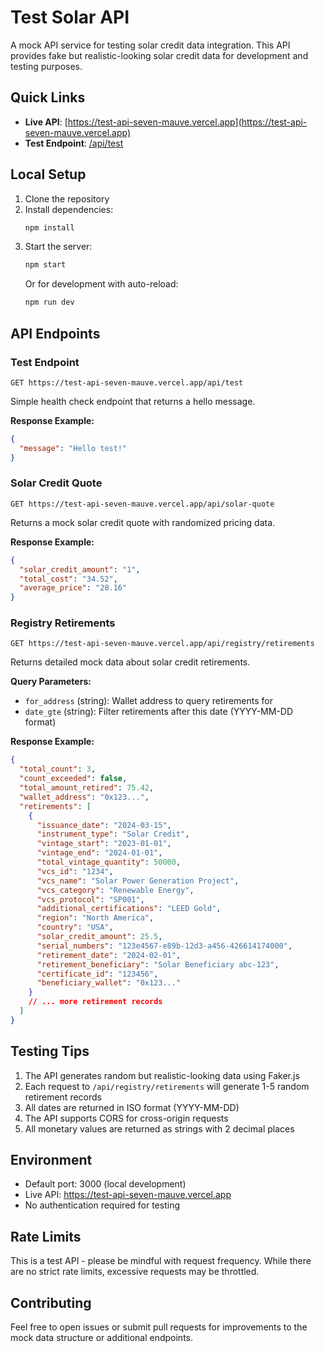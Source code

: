 # Test Solar API

A mock API service for testing solar credit data integration. This API provides fake but realistic-looking solar credit data for development and testing purposes.

## Quick Links

- **Live API**: [https://test-api-seven-mauve.vercel.app](https://test-api-seven-mauve.vercel.app)
- **Test Endpoint**: [/api/test](https://test-api-seven-mauve.vercel.app/api/test)

## Local Setup

1. Clone the repository
2. Install dependencies:
   ```bash
   npm install
   ```
3. Start the server:
   ```bash
   npm start
   ```
   Or for development with auto-reload:
   ```bash
   npm run dev
   ```

## API Endpoints

### Test Endpoint
```
GET https://test-api-seven-mauve.vercel.app/api/test
```

Simple health check endpoint that returns a hello message.

**Response Example:**
```json
{
  "message": "Hello test!"
}
```

### Solar Credit Quote
```
GET https://test-api-seven-mauve.vercel.app/api/solar-quote
```

Returns a mock solar credit quote with randomized pricing data.

**Response Example:**
```json
{
  "solar_credit_amount": "1",
  "total_cost": "34.52",
  "average_price": "28.16"
}
```

### Registry Retirements
```
GET https://test-api-seven-mauve.vercel.app/api/registry/retirements
```

Returns detailed mock data about solar credit retirements.

**Query Parameters:**
- `for_address` (string): Wallet address to query retirements for
- `date_gte` (string): Filter retirements after this date (YYYY-MM-DD format)

**Response Example:**
```json
{
  "total_count": 3,
  "count_exceeded": false,
  "total_amount_retired": 75.42,
  "wallet_address": "0x123...",
  "retirements": [
    {
      "issuance_date": "2024-03-15",
      "instrument_type": "Solar Credit",
      "vintage_start": "2023-01-01",
      "vintage_end": "2024-01-01",
      "total_vintage_quantity": 50000,
      "vcs_id": "1234",
      "vcs_name": "Solar Power Generation Project",
      "vcs_category": "Renewable Energy",
      "vcs_protocol": "SP001",
      "additional_certifications": "LEED Gold",
      "region": "North America",
      "country": "USA",
      "solar_credit_amount": 25.5,
      "serial_numbers": "123e4567-e89b-12d3-a456-426614174000",
      "retirement_date": "2024-02-01",
      "retirement_beneficiary": "Solar Beneficiary abc-123",
      "certificate_id": "123456",
      "beneficiary_wallet": "0x123..."
    }
    // ... more retirement records
  ]
}
```

## Testing Tips

1. The API generates random but realistic-looking data using Faker.js
2. Each request to `/api/registry/retirements` will generate 1-5 random retirement records
3. All dates are returned in ISO format (YYYY-MM-DD)
4. The API supports CORS for cross-origin requests
5. All monetary values are returned as strings with 2 decimal places

## Environment

- Default port: 3000 (local development)
- Live API: https://test-api-seven-mauve.vercel.app
- No authentication required for testing

## Rate Limits

This is a test API - please be mindful with request frequency. While there are no strict rate limits, excessive requests may be throttled.

## Contributing

Feel free to open issues or submit pull requests for improvements to the mock data structure or additional endpoints. 